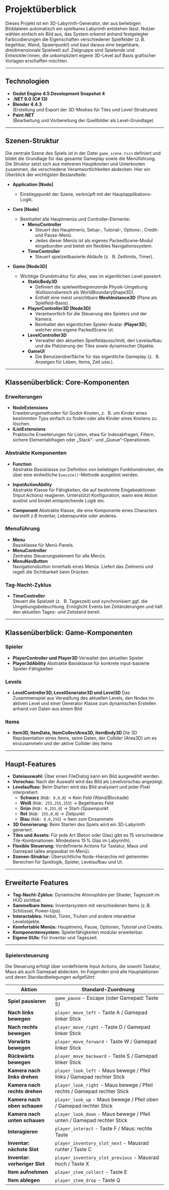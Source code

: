 ﻿# Projektüberblick

Dieses Projekt ist ein 3D-Labyrinth-Generator, der aus beliebigen Bilddateien automatisch ein spielbares Labyrinth entstehen lässt. Nutzer wählen einfach ein Bild aus, das System erkennt anhand festgelegter Farbcodierungen die Eigenschaften verschiedener Spielfelder (z. B. begehbar, Wand, Spawnpunkt) und baut daraus eine begehbare, dreidimensionale Spielwelt auf. Zielgruppe sind Spielende und Entwickler:innen, die unkompliziert eigene 3D-Level auf Basis grafischer Vorlagen erschaffen möchten.

---

## Technologien

- **Godot Engine 4.5 Development Snapshot 4**
- **.NET 9.0 (C# 13)**
- **Blender 4.4.3**  
  (Erstellung und Export der 3D-Meshes für Tiles und Level-Strukturen)
- **Paint.NET**  
  (Bearbeitung und Vorbereitung der Quellbilder als Level-Grundlage)

---

## Szenen-Struktur

Die zentrale Szene des Spiels ist in der Datei `game_scene.tscn` definiert und bildet die Grundlage für das gesamte Gameplay sowie die Menüführung. Die Struktur setzt sich aus mehreren Hauptknoten und Unterknoten zusammen, die verschiedene Verantwortlichkeiten abdecken. Hier ein Überblick der wichtigsten Bestandteile:

- **Application [Node]**
    - Einstiegspunkt der Szene, verknüpft mit der Hauptapplikations-Logik.
- **Core [Node]**
    - Beinhaltet alle Hauptmenüs und Controller-Elemente:
        - **MenuController**
            - Steuert das Hauptmenü, Setup-, Tutorial-, Options-, Credit- und Pause-Menü.
            - Jedes dieser Menüs ist als eigenes PackedScene-Modul eingebunden und bietet ein flexibles Navigationssystem.
        - **TimeController**
            - Steuert spielzeitbasierte Abläufe (z. B. Zeitlimits, Timer).

- **Game [Node3D]**
    - Wichtige Grundstruktur für alles, was im eigentlichen Level passiert:
        - **StaticBody3D**
            - Definiert die spielweltbegrenzende Physik-Umgebung (Kollisionsbereich als WorldBoundaryShape3D).
            - Enthält eine meist unsichtbare **MeshInstance3D** (Plane als Spielfeld-Basis).
        - **PlayerController3D [Node3D]**
            - Verantwortlich für die Steuerung des Spielers und der Kamera.
            - Beinhaltet den eigentlichen Spieler-Avatar (**Player3D**), welcher eine eigene PackedScene ist.
        - **LevelController3D**
            - Verwaltet den aktuellen Spielfeldausschnitt, den Levelaufbau und die Platzierung der Tiles sowie dynamischer Objekte.
        - **GameUI**
            - Die Benutzeroberfläche für das eigentliche Gameplay (z. B. Anzeigen für Leben, Items, Zeit usw.).

---

## Klassenüberblick: Core-Komponenten

### Erweiterungen

- **NodeExtensions**  
  Erweiterungsmethoden für Godot-Knoten, z. B. um Kinder eines bestimmten Typs einfach zu finden oder alle Kinder eines Knotens zu löschen.
- **IListExtensions**  
  Praktische Erweiterungen für Listen, etwa für Indexabfragen, Filtern, sichere Elementabfragen oder „Stack“- und „Queue“-Operationen.

### Abstrakte Komponenten

- **Function**  
  Abstrakte Basisklasse zur Definition von beliebigen Funktionsknoten, die über eine einheitliche `Execute()`-Methode ausgelöst werden.

- **InputActionAbility**  
  Abstrakte Klasse für Fähigkeiten, die auf bestimmte Eingabeaktionen (Input Actions) reagieren. Unterstützt Konfiguration, wann eine Aktion auslöst und bindet entsprechende Logik ein.

- **Component**
  Abstrakte Klasse, die eine Komponente eines Characters darstellt z.B Inventar, Lebenspunkte oder anderes.

### Menuführung

- **Menu**  
  Basisklasse für Menü-Panels. 
- **MenuController**  
  Zentrales Steuerungselement für alle Menüs. 
- **MenuNavButton**  
  Navigationsbutton innerhalb eines Menüs. Liefert das Zielmenü und regelt die Sichtbarkeit beim Drücken

### Tag-Nacht-Zyklus

- **TimeController**  
  Steuert die Spielzeit (z. B. Tageszeit) und synchronisiert ggf. die Umgebungsbeleuchtung. Ernöglicht Events bei Zeitänderungen und hält den aktuellen Tages- und Zeitstand bereit.

---

## Klassenüberblick: Game-Komponenten

### Spieler

- **PlayerController und Player3D**
  Verwaltet den aktuellen Spieler
- **Player3dAbility**
  Abstrakte Basisklasse für konkrete input-basierte Spieler-Fähigkeiten

### Levels
- **LevelController3D, LevelGenerator3D und Level3D**
  Das Zusammenspiel aus Verwaltung des aktuellen Levels, den Nodes im aktiven Level und einer Generator Klasse zum dynamischen Erstellen anhand von Daten aus einem Bild

### Items
- **Item3D, ItemData, ItemCollectArea3D, ItemBody3D**
  Die 3D Repräsentation eines Items, seine Daten, der Collider (Area3D) um es einzusammeln und der aktive Collider des Items

---

## Haupt-Features
- **Dateiauswahl:** Über einen FileDialog kann ein Bild ausgewählt werden.
- **Vorschau:** Nach der Auswahl wird das Bild als Levelvorschau angezeigt.
- **Levelaufbau:** Beim Starten wird das Bild analysiert und jeder Pixel interpretiert:
    - **Schwarz** (`RGB: 0,0,0`) → Kein Feld (Wand/Blockade)
    - **Weiß** (`RGB: 255,255,255`) → Begehbares Feld
    - **Grün** (`RGB: 0,255,0`) → Start-/Spawnpunkt
    - **Rot** (`RGB: 255,0,0`) → Zielpunkt
    - **Blau** (`RGB: 0,0,255`) → Item zum Einsammeln
- **3D Generierung:** Beim Starten des Spiels wird ein 3D-Labyrinth generiert.
- **Tiles und Assets:** Für jede Art (Beton oder Glas) gibt es 15 verschiedene Tile-Kombinationen. Mindestens 15 % Glas im Labyrinth).
- **Flexible Steuerung:** Vordefinierte Actions für Tastatur, Maus und Gamepad (alles anpassbar im Menü).
- **Szenen-Struktur:** Übersichtliche Node-Hierarchie mit getrennten Bereichen für Spiellogik, Spieler, Levelaufbau und UI.

---

## Erweiterte Features

- **Tag-Nacht-Zyklus:** Dynamische Atmosphäre per Shader, Tageszeit im HUD sichtbar.
- **Sammelbare Items:** Inventarsystem mit verschiedenen Items (z. B. Schlüssel, Power-Ups).
- **Interactables:** Hebel, Türen, Truhen und andere interaktive Levelobjekte.
- **Komfortable Menüs:** Hauptmenü, Pause, Optionen, Tutorial und Credits.
- **Komponentensystem:** Spielerfähigkeiten modular erweiterbar.
- **Eigene GUIs:** Für Inventar und Tageszeit.

---

### Spielersteuerung

Die Steuerung erfolgt über vordefinierte Input Actions, die sowohl Tastatur, Maus als auch Gamepad abdecken. Im Folgenden sind alle Hauptaktionen und deren Standardbelegungen aufgeführt:

| Aktion                              | Standard-Zuordnung                                                     |
|--------------------------------------|------------------------------------------------------------------------|
| **Spiel pausieren**                  | `game_pause` - Escape (oder Gamepad: Taste 5)                          |
| **Nach links bewegen**               | `player_move_left` - Taste A / Gamepad linker Stick                    |
| **Nach rechts bewegen**              | `player_move_right` - Taste D / Gamepad linker Stick                   |
| **Vorwärts bewegen**                 | `player_move_forward` - Taste W / Gamepad linker Stick                 |
| **Rückwärts bewegen**                | `player_move_backward` - Taste S / Gamepad linker Stick                |
| **Kamera nach links drehen**         | `player_look_left` - Maus bewege / Pfeil links / Gamepad rechter Stick |
| **Kamera nach rechts drehen**        | `player_look_right` - Maus bewege / Pfeil rechts / Gamepad rechter Stick             |
| **Kamera nach oben schauen**         | `player_look_up` - Maus bewege / Pfeil oben / Gamepad rechter Stick                  |
| **Kamera nach unten schauen**        | `player_look_down` - Maus bewege / Pfeil unten / Gamepad rechter Stick               |
| **Interagieren**                     | `player_interact` - Taste F / Maus: rechte Taste                       |
| **Inventar: nächste Slot**           | `player_inventory_slot_next` - Mausrad runter / Taste C                |
| **Inventar: vorheriger Slot**        | `player_inventory_slot_previous` - Mausrad hoch / Taste X              |
| **Item aufnehmen**                   | `player_item_collect` - Taste E                                        |
| **Item ablegen**                     | `player_item_drop` - Taste Q                                           |
